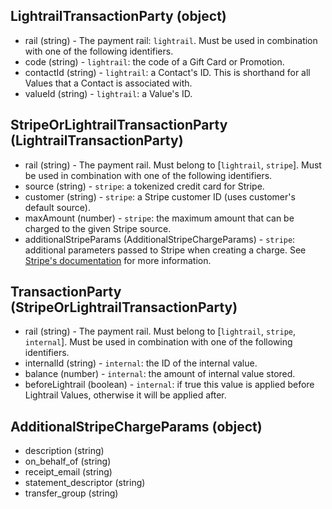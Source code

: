 ## LightrailTransactionParty (object)
+ rail (string) - The payment rail: `lightrail`. Must be used in combination with one of the following identifiers.
+ code (string) - `lightrail`: the code of a Gift Card or Promotion.
+ contactId (string) - `lightrail`: a Contact's ID.  This is shorthand for all Values that a Contact is associated with.
+ valueId (string) - `lightrail`: a Value's ID.

## StripeOrLightrailTransactionParty (LightrailTransactionParty)
+ rail (string) - The payment rail. Must belong to [`lightrail`, `stripe`]. Must be used in combination with one of the following identifiers.
+ source (string) - `stripe`: a tokenized credit card for Stripe.  
+ customer (string) - `stripe`: a Stripe customer ID (uses customer's default source).  
+ maxAmount (number) - `stripe`: the maximum amount that can be charged to the given Stripe source.
+ additionalStripeParams (AdditionalStripeChargeParams) - `stripe`: additional parameters passed to Stripe when creating a charge.  See [Stripe's documentation](https://stripe.com/docs/api) for more information.

## TransactionParty (StripeOrLightrailTransactionParty)
+ rail (string) - The payment rail. Must belong to [`lightrail`, `stripe`, `internal`]. Must be used in combination with one of the following identifiers.
+ internalId (string) - `internal`: the ID of the internal value.
+ balance (number) - `internal`: the amount of internal value stored.
+ beforeLightrail (boolean) - `internal`: if true this value is applied before Lightrail Values, otherwise it will be applied after.

## AdditionalStripeChargeParams (object)
+ description (string)
+ on_behalf_of (string)
+ receipt_email (string)
+ statement_descriptor (string)
+ transfer_group (string)
